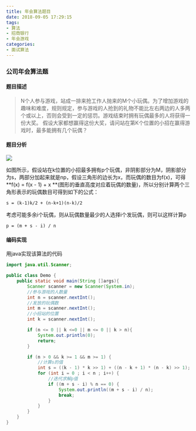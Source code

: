 ```yaml
---
title: 年会算法题目
date: 2018-09-05 17:29:15
tags: 
- 算法
- 招商银行
- 年会游戏
categories:
- 面试算法
---
```

### 公司年会算法题
#### 题目描述
> N个人参与游戏，站成一排来抢工作人抛来的M个小玩偶。为了增加游戏的趣味和难度，规则规定，参与游戏的人抢到的礼物不能比左右两边的人多两个或以上，否则会受到一定的惩罚。游戏结束时拥有玩偶最多的人将获得一份大奖。
假设大家都想赢得这份大奖，请问站在第K个位置的小招在赢得游戏时，最多能拥有几个玩偶？

#### 题目分析

![](20180905-174315.png)

如图所示，假设站在k位置的小招最多拥有p个玩偶，非阴影部分为M，阴影部分为s，两部分加起来就是np，假设三角形的边长为x，而玩偶的数目为f(x)，可得**f(x) = f(x - 1) + x **(图形的垂直高度对应着玩偶的数量)，所以分别计算两个三角形表示的玩偶数目可得到如下的公式：
```
s = (k-1)k/2 + (n-k+1)(n-k)/2
```
考虑可能多余i个玩偶，则从玩偶数量最少的人选择i个发玩偶，则可以这样计算p
```
p = (m + s - i) / n
```

#### 编码实现
用java实现该算法的代码

```Java
import java.util.Scanner;

public class Demo {
    public static void main(String []args){
        Scanner scanner = new Scanner(System.in);
        //参与游戏的人数量
        int n = scanner.nextInt();
        //发放的玩偶数
        int m = scanner.nextInt();
        //小招站的位置
        int k = scanner.nextInt();

        if (n <= 0 || k <=0 || m <= 0 || k > n){
            System.out.println(0);
            return;
        }

        if (n > 0 && k >= 1 && m >= 1) {
            //计算s的值
            int s = ((k - 1) * k >> 1) + ((n - k + 1) * (n - k) >> 1);
            for (int i = 0 ; i < n ; i++) {
                //迭代求解p值
                if ((m + s - i) % n == 0) {
                    System.out.println((m + s - i) / n);
                    break;
                }
            }
        }
    }
}
```
